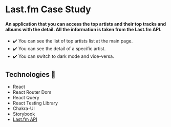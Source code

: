 # Last.fm Case Study 

#### An application that you can access the top artists and their top tracks and albums with the detail. All the information is taken from the Last.fm API. 

- ✔️ You can see the list of top artists list at the main page.
- ✔️ You can see the detail of a specific artist.
- ✔️ You can switch to dark mode and vice-versa.

## Technologies 🚀
- React
- React Router Dom
- React Query
- React Testing Library
- Chakra-UI
- Storybook
- [Last.fm API](https://www.last.fm/tr/api)


